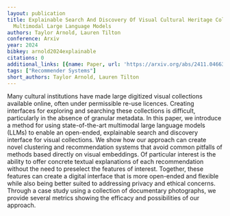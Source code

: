 ```yaml
---
layout: publication
title: Explainable Search And Discovery Of Visual Cultural Heritage Collections With
  Multimodal Large Language Models
authors: Taylor Arnold, Lauren Tilton
conference: Arxiv
year: 2024
bibkey: arnold2024explainable
citations: 0
additional_links: [{name: Paper, url: 'https://arxiv.org/abs/2411.04663'}]
tags: ["Recommender Systems"]
short_authors: Taylor Arnold, Lauren Tilton
---
```

Many cultural institutions have made large digitized visual collections
available online, often under permissible re-use licences. Creating interfaces
for exploring and searching these collections is difficult, particularly in the
absence of granular metadata. In this paper, we introduce a method for using
state-of-the-art multimodal large language models (LLMs) to enable an
open-ended, explainable search and discovery interface for visual collections.
We show how our approach can create novel clustering and recommendation systems
that avoid common pitfalls of methods based directly on visual embeddings. Of
particular interest is the ability to offer concrete textual explanations of
each recommendation without the need to preselect the features of interest.
Together, these features can create a digital interface that is more open-ended
and flexible while also being better suited to addressing privacy and ethical
concerns. Through a case study using a collection of documentary photographs,
we provide several metrics showing the efficacy and possibilities of our
approach.